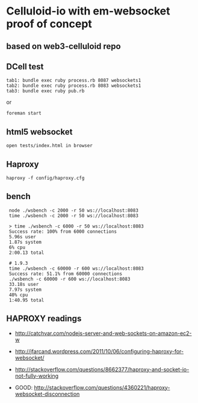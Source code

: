 # Celluloid-io with em-websocket proof of concept 
## based on web3-celluloid repo

## DCell test

    
    tab1: bundle exec ruby process.rb 8087 websockets1
    tab2: bundle exec ruby process.rb 8083 websockets1
    tab3: bundle exec ruby pub.rb
    
  or
  
    foreman start
    
## html5 websocket

    open tests/index.html in browser
  
## Haproxy

    haproxy -f config/haproxy.cfg
    
## bench
  
     node ./wsbench -c 2000 -r 50 ws://localhost:8083
     time ./wsbench -c 2000 -r 50 ws://localhost:8083
 
     > time ./wsbench -c 6000 -r 50 ws://localhost:8083
     Success rate: 100% from 6000 connections
     5.96s user 
     1.87s system 
     6% cpu 
     2:00.13 total
     
     # 1.9.3
     time ./wsbench -c 60000 -r 600 ws://localhost:8083
     Success rate: 51.1% from 60000 connections
     ./wsbench -c 60000 -r 600 ws://localhost:8083  
     33.18s user 
     7.97s system 
     40% cpu 
     1:40.95 total

## HAPROXY readings

+ http://catchvar.com/nodejs-server-and-web-sockets-on-amazon-ec2-w

+ http://jfarcand.wordpress.com/2011/10/06/configuring-haproxy-for-websocket/

+ http://stackoverflow.com/questions/8662377/haproxy-and-socket-io-not-fully-working 

+ GOOD: http://stackoverflow.com/questions/4360221/haproxy-websocket-disconnection

